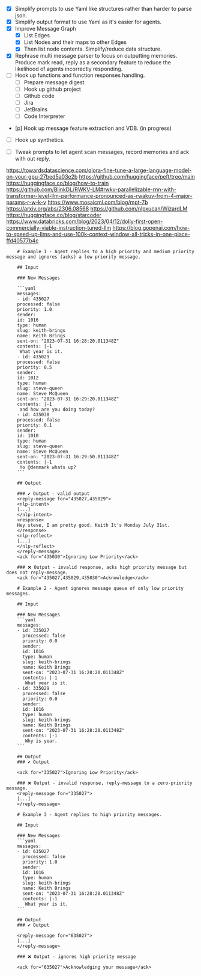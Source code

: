 - [x] Simplify prompts to use Yaml like structures rather than harder to parse json.
- [x] Simplify output format to use Yaml as it's easier for agents.
- [x] Improve Message Graph 
  - [x] List Edges
  - [x] List Nodes and their maps to other Edges
  - [x] Then list node contents. Simplify/reduce data structure.
- [x] Rephrase multi message parser to focus on outputting memories. Produce mark read, reply as a secondary feature
      to reduce the likelihood of agents incorrectly responding.
- [ ] Hook up functions and function responses handling.
  - [ ] Prepare message digest
  - [ ] Hook up github project
  - [ ] Github code
  - [ ] Jira
  - [ ] JetBrains
  - [ ] Code Interpreter
- [p] Hook up message feature extraction and VDB. (in progress)
- [ ] Hook up synthetics.
- [ ] Tweak prompts to let agent scan messages, record memories and ack with out reply.


https://towardsdatascience.com/qlora-fine-tune-a-large-language-model-on-your-gpu-27bed5a03e2b
https://github.com/huggingface/peft/tree/main
https://huggingface.co/blog/how-to-train
https://github.com/BlinkDL/RWKV-LM#rwkv-parallelizable-rnn-with-transformer-level-llm-performance-pronounced-as-rwakuv-from-4-major-params-r-w-k-v
https://www.mosaicml.com/blog/mpt-7b
https://arxiv.org/abs/2306.08568
https://github.com/nlpxucan/WizardLM
https://huggingface.co/blog/starcoder
https://www.databricks.com/blog/2023/04/12/dolly-first-open-commercially-viable-instruction-tuned-llm
https://blog.gopenai.com/how-to-speed-up-llms-and-use-100k-context-window-all-tricks-in-one-place-ffd40577b4c




        # Example 1 - Agent replies to a high priority and medium priority message and ignores (acks) a low priority message.

        ## Input

        ### New Messages

        ```yaml
        messages:
        - id: 435027
        processed: false
        priority: 1.0
        sender:
        id: 1016
        type: human
        slug: keith-brings
        name: Keith Brings
        sent-on: "2023-07-31 16:28:20.011348Z"
        contents: |-1
         What year is it.
        - id: 435029
        processed: false
        priority: 0.5
        sender:
        id: 1012
        type: human
        slug: steve-queen
        name: Steve McQueen
        sent-on: "2023-07-31 16:29:20.011348Z"
        contents: |-1
         and how are you doing today?
        - id: 435030
        processed: false
        priority: 0.1
        sender:
        id: 1010
        type: human
        slug: steve-queen
        name: Steve McQueen
        sent-on: "2023-07-31 16:29:50.011348Z"
        contents: |-1
         Yo @denmark whats up?
        ```

        ## Output

        ### ✔ Output - valid output
        <reply-message for="435027,435029">
        <nlp-intent>
        [...]
        </nlp-intent>
        <response>
        Hey steve, I am pretty good. Keith It's Monday July 31st.
        </response>
        <nlp-reflect>
        [...]
        </nlp-reflect>
        </reply-message>
        <ack for="435030">Ignoring Low Priority</ack>

        ### ❌ Output - invalid response, acks high priority message but does not reply-message.
        <ack for="435027,435029,435030">Acknowledge</ack>

        # Example 2 - Agent ignores message queue of only low priority messages.

        ## Input

        ### New Messages
        ```yaml
        messages:
        - id: 335027
          processed: false
          priority: 0.0
          sender:
          id: 1016
          type: human
          slug: keith-brings
          name: Keith Brings
          sent-on: "2023-07-31 16:28:20.011348Z"
          contents: |-1
           What year is it.
        - id: 335029
          processed: false
          priority: 0.0
          sender:
          id: 1016
          type: human
          slug: keith-brings
          name: Keith Brings
          sent-on: "2023-07-31 16:28:20.011348Z"
          contents: |-1
           Why is year.
        ```

        ## Output
        ### ✔ Output

        <ack for="335027">Ignoring Low Priority</ack>

        ### ❌ Output - invalid response, reply-message to a zero-priority message.
        <reply-message for="335027">
        [...]
        </reply-message>

        # Example 3 - Agent replies to high priority messages.

        ## Input

        ### New Messages
        ```yaml
        messages:
        - id: 635027
          processed: false
          priority: 1.0
          sender:
          id: 1016
          type: human
          slug: keith-brings
          name: Keith Brings
          sent-on: "2023-07-31 16:28:20.011348Z"
          contents: |-1
           What year is it.
        ```

        ## Output
        ### ✔ Output

        <reply-message for="635027">
        [...]
        </reply-message>

        ### ❌ Output - ignores high priority message

        <ack for="635027">Acknowledging your message</ack>
